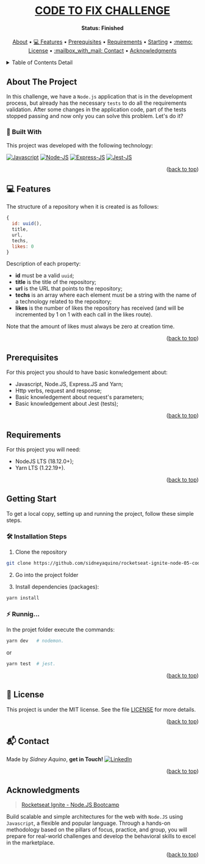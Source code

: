 <!-- CODE TO FIX CHALLENGE -->
<!--
*** I'm using markdown "reference style" links for readability.
*** Reference links are enclosed in brackets [ ] instead of parentheses ( ).
*** See the bottom of this document for the declaration of the reference variables
*** for contributors-url, forks-url, etc. This is an optional, concise syntax you may use.
*** https://www.markdownguide.org/basic-syntax/#reference-style-links
-->


<!-- PROJECT'S TITLE -->
<a name="readme-top"></a>
<h1 align="center">
  <a href="#"> CODE TO FIX CHALLENGE </a>
</h1>


<!-- PROJECT'S STATUS -->
<h4 align="center"> 
  Status: Finished
</h4>


<!-- TABLE OF CONTENTS DETAIL -->
<p align="center">
  <a href="#about-the-project">About</a> •
  <a href="#features">💻 Features</a> •
  <a href="#prerequisites">Prerequisites</a> •
  <a href="#requirements">Requirements</a> •
  <a href="#starting">Starting</a> •
  <a href="#license">:memo: License</a> •
  <a href="#contact">:mailbox_with_mail: Contact</a> •
  <a href="#acknowledgments">Acknowledgments</a>  
</p>


<!-- TABLE OF CONTENTS DETAIL -->
<details>
  <summary>Table of Contents Detail</summary>
  <ol>
    <li>
      <a href="#about-the-project">About The Project</a>
      <ul>
        <li><a href="#built-with">:rocket: Built With</a></li>
      </ul>
    </li>
    <li><a href="#features">💻 Features</a></li>
    <li><a href="#prerequisites">Prerequisites</a></li>
    <li><a href="#requirements">Requirements</a></li>
    <li>
      <a href="#starting">Getting Started</a>
      <ul>
        <li><a href="#install">🛠️ Installation Steps</a></li>
        <li><a href="#running">:zap: Running...</a></li>
      </ul>
    </li>
    <li><a href="#license">:memo: License</a></li>
    <li><a href="#contact">:mailbox_with_mail: Contact</a></li>
    <li><a href="#acknowledgments">Acknowledgments</a></li>
  </ol>
</details>



## About The Project

In this challenge, we have a `Node.js` application that is in the development process, but already has the necessary `tests` to do all the requirements validation. After some changes in the application code, part of the tests stopped passing and now only you can solve this problem. Let's do it?

<a name="built-with"></a>
### :rocket: Built With
This project was developed with the following technology:

[![Javascript][js-shield]][js-url]
[![Node-JS][node-shield]][node-url]
[![Express-JS][express-shield]][express-url]
[![Jest-JS][jest-shield]][jest-url]
<!-- [![Editor-Config][editor-config-shield]][editor-config-url] -->

<p align="right">(<a href="#readme-top">back to top</a>)</p>



<a name="features"></a>
## 💻 Features

The structure of a repository when it is created is as follows: 
```javascript
{
  id: uuid(),
  title,
  url,
  techs,
  likes: 0
}
```
Description of each property:

- **id** must be a valid `uuid`;
- **title** is the title of the repository;
- **url** is the URL that points to the repository;
- **techs** is an array where each element must be a string with the name of a technology related to the repository;
- **likes** is the number of likes the repository has received (and will be incremented by 1 on 1 with each call in the likes route).

Note that the amount of likes must always be zero at creation time.

<p align="right">(<a href="#readme-top">back to top</a>)</p>



## Prerequisites

For this project you should to have basic konwledgement about: 
- Javascript, Node.JS, Express.JS and Yarn;
- Http verbs, request and response;
- Basic knowledgement about request's parameters;
- Basic knowledgement about Jest (tests);

<p align="right">(<a href="#readme-top">back to top</a>)</p>



## Requirements

For this project you will need:
- NodeJS LTS (18.12.0+);
- Yarn LTS (1.22.19+).

<p align="right">(<a href="#readme-top">back to top</a>)</p>



<a name="starting"></a>
## Getting Start

To get a local copy, setting up and running the project, follow these simple steps.

<a name="install"></a>
### 🛠️ Installation Steps
1. Clone the repository
```Bash
git clone https://github.com/sidneyaquino/rocketseat-ignite-node-05-code-to-fix-challenge-js
```
2. Go into the project folder

3. Install dependencies (packages):
```bash
yarn install
```

<a name="running"></a>
### :zap: Runnig...
In the projet folder execute the commands:
```bash
yarn dev   # nodemon.
```
or
```bash
yarn test  # jest.
```

<p align="right">(<a href="#readme-top">back to top</a>)</p>



<a name="license"></a>
## :memo: License
This project is under the MIT license. See the file [LICENSE](LICENSE.md) for more details.

<p align="right">(<a href="#readme-top">back to top</a>)</p>



<a name="contact"></a>
## :mailbox_with_mail: Contact
Made by *Sidney Aquino*, **get in Touch!** 
[![LinkedIn][linkedin-shield]][linkedin-url]

<p align="right">(<a href="#readme-top">back to top</a>)</p>



## Acknowledgments
>[Rocketseat Ignite - Node.JS Bootcamp](https://app.rocketseat.com.br/ignite/node-js?&) 

Build scalable and simple architectures for the web with `Node.JS` using `Javascript`, a flexible and popular language. Through a hands-on methodology based on the pillars of focus, practice, and group, you will prepare for real-world challenges and develop the behavioral skills to excel in the marketplace.

<p align="right">(<a href="#readme-top">back to top</a>)</p>



<!-- MARKDOWN LINKS & IMAGES -->
<!-- https://www.markdownguide.org/basic-syntax/#reference-style-links -->
[js-shield]: https://img.shields.io/badge/JavaScript-F7DF1E?style=for-the-badge&logo=javascript&logoColor=black
[js-url]: https://en.wikipedia.org/wiki/ECMAScript#13th_Edition_%E2%80%93_ECMAScript_2022
[node-shield]: https://img.shields.io/badge/Node.js-43853D?style=for-the-badge&logo=node.js&logoColor=white
[node-url]: https://nodejs.org
[express-shield]: https://img.shields.io/badge/Express.js-404D59?style=for-the-badge
[express-url]: http://expressjs.com/
[jest-shield]: https://img.shields.io/badge/Jest-323330?style=for-the-badge&logo=Jest&logoColor=white
[jest-url]: https://jestjs.io/
[editor-config-shield]: https://img.shields.io/badge/Editor%20Config-E0EFEF?style=for-the-badge&logo=editorconfig&logoColor=000
[editor-config-url]: https://editorconfig.org/
[linkedin-shield]: https://img.shields.io/badge/-LinkedIn-black.svg?style=for-the-badge&logo=linkedin&colorB=555
[linkedin-url]: https://de.linkedin.com/in/sidneydeaquino